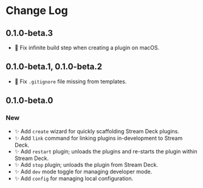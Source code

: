 <!--

## {version}

🚨 Breaking
✨ New
🐞 Fix
♻️ Refactor / Enhance / Update

-->

# Change Log

## 0.1.0-beta.3

- 🐞 Fix infinite build step when creating a plugin on macOS.

## 0.1.0-beta.1, 0.1.0-beta.2

- 🐞 Fix `.gitignore` file missing from templates.

## 0.1.0-beta.0

### New

- ✨ Add `create` wizard for quickly scaffolding Stream Deck plugins.
- ✨ Add `link` command for linking plugins in-development to Stream Deck.
- ✨ Add `restart` plugin; unloads the plugins and re-starts the plugin within Stream Deck.
- ✨ Add `stop` plugin; unloads the plugin from Stream Deck.
- ✨ Add `dev` mode toggle for managing developer mode.
- ✨ Add `config` for managing local configuration.
